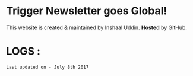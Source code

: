 # Trigger Newsletter goes Global! 
This website is created & maintained by Inshaal Uddin. 
**Hosted** by GitHub.
#	LOGS : 
	Last updated on - July 8th 2017
